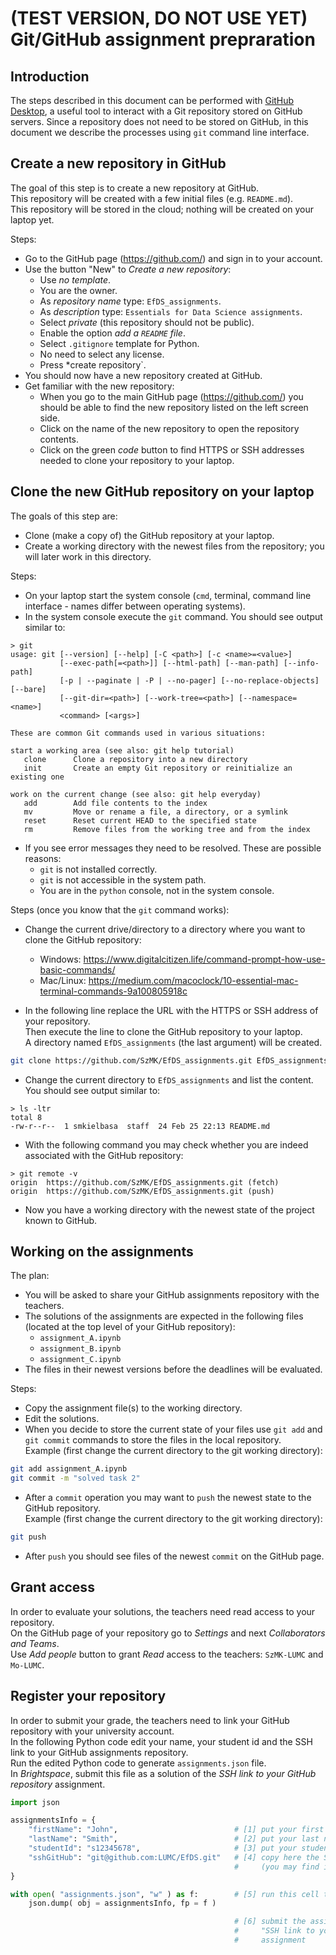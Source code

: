 # (TEST VERSION, DO NOT USE YET) Git/GitHub assignment prepraration

## Introduction

The steps described in this document can be performed with [GitHub Desktop](https://desktop.github.com/), a useful tool to interact with a Git repository stored on GitHub servers. Since a repository does not need to be stored on GitHub, in this document we describe the processes using `git` command line interface.

## Create a new repository in GitHub

The goal of this step is to create a new repository at GitHub.  
This repository will be created with a few initial files (e.g. `README.md`).  
This repository will be stored in the cloud; nothing will be created on your laptop yet.

Steps:
- Go to the GitHub page (https://github.com/) and sign in to your account.
- Use the button "New" to *Create a new repository*:
    - Use *no template*.
    - You are the owner.
    - As *repository name* type: `EfDS_assignments`.
    - As *description* type: `Essentials for Data Science assignments`.
    - Select *private* (this repository should not be public).
    - Enable the option *add a `README` file*.
    - Select `.gitignore` template for Python.
    - No need to select any license.
    - Press *create repository`.
- You should now have a new repository created at GitHub.
- Get familiar with the new repository:
    - When you go to the main GitHub page (https://github.com/) you should be able to find the new repository listed on the left screen side.
    - Click on the name of the new repository to open the repository contents.
    - Click on the green *code* button to find HTTPS or SSH addresses needed to clone your repository to your laptop.

## Clone the new GitHub repository on your laptop

The goals of this step are:
- Clone (make a copy of) the GitHub repository at your laptop.
- Create a working directory with the newest files from the repository; you will later work in this directory.  

Steps:
- On your laptop start the system console (`cmd`, terminal, command line interface - names differ between operating systems).
- In the system console execute the `git` command. You should see output similar to:
```
> git
usage: git [--version] [--help] [-C <path>] [-c <name>=<value>]
           [--exec-path[=<path>]] [--html-path] [--man-path] [--info-path]
           [-p | --paginate | -P | --no-pager] [--no-replace-objects] [--bare]
           [--git-dir=<path>] [--work-tree=<path>] [--namespace=<name>]
           <command> [<args>]

These are common Git commands used in various situations:

start a working area (see also: git help tutorial)
   clone      Clone a repository into a new directory
   init       Create an empty Git repository or reinitialize an existing one

work on the current change (see also: git help everyday)
   add        Add file contents to the index
   mv         Move or rename a file, a directory, or a symlink
   reset      Reset current HEAD to the specified state
   rm         Remove files from the working tree and from the index
```

- If you see error messages they need to be resolved. These are possible reasons:
    - `git` is not installed correctly.
    - `git` is not accessible in the system path.
    - You are in the `python` console, not in the system console.

Steps (once you know that the `git` command works):

- Change the current drive/directory to a directory where you want to clone the GitHub repository:
    - Windows: https://www.digitalcitizen.life/command-prompt-how-use-basic-commands/
    - Mac/Linux: https://medium.com/macoclock/10-essential-mac-terminal-commands-9a100805918c

- In the following line replace the URL with the HTTPS or SSH address of your repository.  
    Then execute the line to clone the GitHub repository to your laptop.  
    A directory named `EfDS_assignments` (the last argument) will be created.
```bash
git clone https://github.com/SzMK/EfDS_assignments.git EfDS_assignments
```

- Change the current directory to `EfDS_assignments` and list the content.  
    You should see output similar to:
```
> ls -ltr
total 8
-rw-r--r--  1 smkielbasa  staff  24 Feb 25 22:13 README.md
```

- With the following command you may check whether you are indeed associated with the GitHub repository:
```
> git remote -v
origin	https://github.com/SzMK/EfDS_assignments.git (fetch)
origin	https://github.com/SzMK/EfDS_assignments.git (push)
```

- Now you have a working directory with the newest state of the project known to GitHub.  

## Working on the assignments

The plan:
- You will be asked to share your GitHub assignments repository with the teachers.
- The solutions of the assignments are expected in the following files (located at the top level of your GitHub repository):
    - `assignment_A.ipynb`
    - `assignment_B.ipynb`
    - `assignment_C.ipynb`
- The files in their newest versions before the deadlines will be evaluated.

Steps:
- Copy the assignment file(s) to the working directory.
- Edit the solutions.
- When you decide to store the current state of your files use `git add` and `git commit` commands to store the files in the local repository.  
    Example (first change the current directory to the git working directory):
```bash
git add assignment_A.ipynb
git commit -m "solved task 2"
```
- After a `commit` operation you may want to `push` the newest state to the GitHub repository.  
    Example (first change the current directory to the git working directory):
```bash
git push
```
- After `push` you should see files of the newest `commit` on the GitHub page.

## Grant access

In order to evaluate your solutions, the teachers need read access to your repository.  
On the GitHub page of your repository go to *Settings* and next *Collaborators and Teams*.  
Use *Add people* button to grant *Read* access to the teachers: `SzMK-LUMC` and `Mo-LUMC`.

## Register your repository

In order to submit your grade, the teachers need to link your GitHub repository with your university account.  
In the following Python code edit your name, your student id and the SSH link to your GitHub assignments repository.  
Run the edited Python code to generate `assignments.json` file.  
In *Brightspace*, submit this file as a solution of the *SSH link to your GitHub repository* assignment.

```python
import json

assignmentsInfo = {
    "firstName": "John",                          # [1] put your first name here (spelled as in Brightspace)
    "lastName": "Smith",                          # [2] put your last name here (spelled as in Brightspace)
    "studentId": "s12345678",                     # [3] put your student id (spelled as in Brightspace)
    "sshGitHub": "git@github.com:LUMC/EfDS.git"   # [4] copy here the SSH address of your GitHub repository
                                                  #     (you may find it when you press the green Code button)
}

with open( "assignments.json", "w" ) as f:        # [5] run this cell to generate assignments.json file
    json.dump( obj = assignmentsInfo, fp = f )

                                                  # [6] submit the assignments.json file as a solution of
                                                  #     "SSH link to your GitHub repository"
                                                  #     assignment
```
